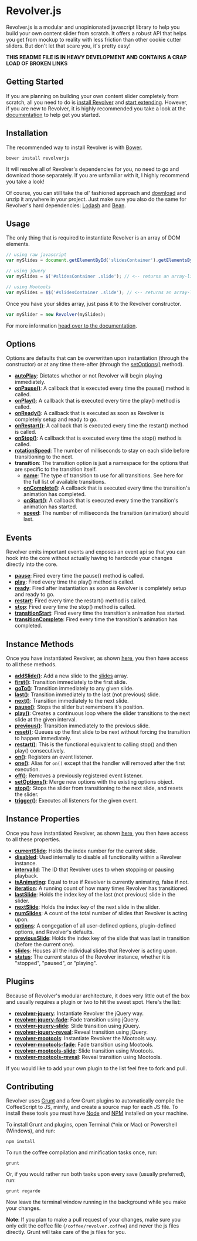 # Revolver.js

Revolver.js is a modular and unopinionated javascript library to help you build your own content slider from scratch. It offers a robust API that helps you get from mockup to reality with less friction than other cookie cutter sliders. But don't let that scare you, it's pretty easy!

**THIS README FILE IS IN HEAVY DEVELOPMENT AND CONTAINS A CRAP LOAD OF BROKEN LINKS**

## Getting Started

If you are planning on building your own content slider completely from scratch, all you need to do is [install Revolver](https://github.com/revolverjs/revolverjs#installation) and [start extending](http://revolverjs.com/docs.html#extending_revolver). However, if you are new to Revolver, it is highly recommended you take a look at the [documentation](https://github.com/revolverjs/revolverjs/tree/master/docs/README.md) to help get you started.

## Installation

The recommended way to install Revolver is with [Bower](http://bower.io/).

```shell
bower install revolverjs
```

It will resolve all of Revolver's dependencies for you, no need to go and download those separately. If you are unfamiliar with it, I highly recommend you take a look!

Of course, you can still take the ol' fashioned approach and [download](https://github.com/revolverjs/revolverjs/archive/master.zip) and unzip it anywhere in your project. Just make sure you also do the same for Revolver's hard dependencies: [Lodash](http://lodash.com/) and [Bean](https://github.com/fat/bean).

## Usage

The only thing that is required to instantiate Revolver is an array of DOM elements.

```javascript
// using raw javascript
var mySlides = document.getElementById('slidesContainer').getElementsByClassName('slide');

// using jQuery
var mySlides = $('#slidesContainer .slide'); // <-- returns an array-like object

// using Mootools
var mySlides = $$('#slidesContainer .slide'); // <-- returns an array-like object
```

Once you have your slides array, just pass it to the Revolver constructor.

```javascript
var mySlider = new Revolver(mySlides);
```

For more information [head over to the documentation](https://github.com/revolverjs/revolverjs/tree/master/docs/README.md).

## Options

Options are defaults that can be overwritten upon instantiation (through the constructor) or at any time there-after (through the [setOptions()](https://github.com/revolverjs/revolverjs/blob/master/docs/instance-methods/setoptions.md) method).

* [**autoPlay**](https://github.com/revolverjs/revolverjs/blob/master/docs/revolver.options.autoplay.md): Dictates whethor or not Revolver will begin playing immediately.
* [**onPause()**](https://github.com/revolverjs/revolverjs/blob/master/docs/revolver.options.onpause.md): A callback that is executed every time the pause() method is called.
* [**onPlay()**](https://github.com/revolverjs/revolverjs/blob/master/docs/revolver.options.onplay.md): A callback that is executed every time the play() method is called.
* [**onReady()**](https://github.com/revolverjs/revolverjs/blob/master/docs/revolver.options.onready.md): A callback that is executed as soon as Revolver is completely setup and ready to go.
* [**onRestart()**](https://github.com/revolverjs/revolverjs/blob/master/docs/revolver.options.onrestart.md): A callback that is executed every time the restart() method is called.
* [**onStop()**](https://github.com/revolverjs/revolverjs/blob/master/docs/revolver.options.onstop.md): A callback that is executed every time the stop() method is called.
* [**rotationSpeed**](https://github.com/revolverjs/revolverjs/blob/master/docs/revolver.options.rotationspeed.md): The number of milliseconds to stay on each slide before transitioning to the next.
* **transition**: The transition option is just a namespace for the options that are specific to the transition itself.
  * [**name**](https://github.com/revolverjs/revolverjs/blob/master/docs/revolver.options.transition/name.md): The type of transition to use for all transitions. See here for the full list of available transitions.
  * [**onComplete()**](https://github.com/revolverjs/revolverjs/blob/master/docs/revolver.options.transition/oncomplete.md): A callback that is executed every time the transition's animation has completed.
  * [**onStart()**](https://github.com/revolverjs/revolverjs/blob/master/docs/revolver.options.transition/onstart.md): A callback that is executed every time the transition's animation has started.
  * [**speed**](https://github.com/revolverjs/revolverjs/blob/master/docs/revolver.options.transition/speed.md): The number of milliseconds the transition (animation) should last.

## Events

Revolver emits important events and exposes an event api so that you can hook into the core without actually having to hardcode your changes directly into the core.

* [**pause**](#): Fired every time the pause() method is called.
* [**play**](#): Fired every time the play() method is called.
* [**ready**](#): Fired after instantiation as soon as Revolver is completely setup and ready to go.
* [**restart**](#): Fired every time the restart() method is called.
* [**stop**](#): Fired every time the stop() method is called.
* [**transitionStart**](#): Fired every time the transition's animation has started.
* [**transitionComplete**](#): Fired every time the transition's animation has completed.

## Instance Methods

Once you have instantiated Revolver, as shown [here](#usage), you then have access to all these methods.

* [**addSlide()**](#): Add a new slide to the [slides](#) array.
* [**first()**](#): Transition immediately to the first slide.
* [**goTo()**](#): Transition immediately to any given slide.
* [**last()**](#): Transition immediately to the last (not previous) slide.
* [**next()**](#): Transition immediately to the next slide.
* [**pause()**](#): Stops the slider but remembers it's position.
* [**play()**](#): Creates a continuous loop where the slider transitions to the next slide at the given interval.
* [**previous()**](#): Transition immediately to the previous slide.
* [**reset()**](#): Queues up the first slide to be next without forcing the transition to happen immediately.
* [**restart()**](#): This is the functional equivalent to calling stop() and then play() consecutively.
* [**on()**](#): Registers an event listener.
* [**one()**](#): Alias for `on()` except that the handler will removed after the first execution.
* [**off()**](#): Removes a previously registered event listener.
* [**setOptions()**](#): Merge new options with the existing options object.
* [**stop()**](#): Stops the slider from transitioning to the next slide, and resets the slider.
* [**trigger()**](#): Executes all listeners for the given event.

## Instance Properties

Once you have instantiated Revolver, as shown [here](#usage), you then have access to all these properties.

* [**currentSlide**](#): Holds the index number for the current slide.
* [**disabled**](#): Used internally to disable all functionality within a Revolver instance.
* [**intervalId**](#): The ID that Revolver uses to when stopping or pausing playback.
* [**isAnimating**](#): Equal to true if Revolver is currently animating, false if not.
* [**iteration**](#): A running count of how many times Revolver has transitioned.
* [**lastSlide**](#): Holds the index key of the last (not previous) slide in the slider.
* [**nextSlide**](#): Holds the index key of the next slide in the slider.
* [**numSlides**](#): A count of the total number of slides that Revolver is acting upon.
* [**options**](#): A congegation of all user-defined options, plugin-defined options, and Revolver's defaults.
* [**previousSlide**](#): Holds the index key of the slide that was last in transition (before the current one).
* [**slides**](#): Houses all the individual slides that Revolver is acting upon.
* [**status**](#): The current status of the Revolver instance, whether it is "stopped", "paused", or "playing".

## Plugins

Because of Revolver's modular architecture, it does very little out of the box and usually requires a plugin or two to hit the sweet spot. Here's the list:

* [**revolver-jquery**](https://github.com/revolverjs/revolver-jquery/tree/development): Instantiate Revolver the jQuery way.
* [**revolver-jquery-fade**](https://github.com/revolverjs/revolver-jquery-fade): Fade transition using jQuery.
* [**revolver-jquery-slide**](#): Slide transition using jQuery.
* [**revolver-jquery-reveal**](#): Reveal transition using jQuery.
* [**revolver-mootools**](https://github.com/revolverjs/revolver-mootools/tree/development): Instantiate Revolver the Mootools way.
* [**revolver-mootools-fade**](#): Fade transition using Mootools.
* [**revolver-mootools-slide**](#): Slide transition using Mootools.
* [**revolver-mootools-reveal**](#): Reveal transition using Mootools.

If you would like to add your own plugin to the list feel free to fork and pull.

## Contributing

Revolver uses [Grunt](http://gruntjs.com/) and a few Grunt plugins to automatically compile the CoffeeScript to JS, minify, and create a source map for each JS file. To install these tools you must have [Node](http://nodejs.org/) and [NPM](https://npmjs.org/) installed on your machine.

To install Grunt and plugins, open Terminal (*nix or Mac) or Powershell (Windows), and run:

```shell
npm install
```

To run the coffee compilation and minification tasks once, run:

```shell
grunt
```

Or, if you would rather run both tasks upon every save (usually preferred), run:

```shell
grunt regarde
```

Now leave the terminal window running in the background while you make your changes.

**Note**: If you plan to make a pull request of your changes, make sure you only edit the coffee file (`/coffee/revolver.coffee`) and never the js files directly. Grunt will take care of the js files for you.
